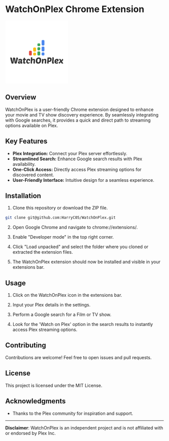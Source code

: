 # WatchOnPlex Chrome Extension

<img src="./public/icons/icon_512.png" alt="WatchOnPlex Logo" style="width:200px;">

## Overview

WatchOnPlex is a user-friendly Chrome extension designed to enhance your movie and TV show discovery experience. By seamlessly integrating with Google searches, it provides a quick and direct path to streaming options available on Plex.

## Key Features

- **Plex Integration:** Connect your Plex server effortlessly.
- **Streamlined Search:** Enhance Google search results with Plex availability.
- **One-Click Access:** Directly access Plex streaming options for discovered content.
- **User-Friendly Interface:** Intuitive design for a seamless experience.

## Installation

1. Clone this repository or download the ZIP file.
  ```bash
  git clone git@github.com:HarryC05/WatchOnPlex.git
  ```
   
2. Open Google Chrome and navigate to chrome://extensions/.

3. Enable "Developer mode" in the top right corner.

4. Click "Load unpacked" and select the folder where you cloned or extracted the extension files.

5. The WatchOnPlex extension should now be installed and visible in your extensions bar.

## Usage
1. Click on the WatchOnPlex icon in the extensions bar.

2. Input your Plex details in the settings.

3. Perform a Google search for a Film or TV show.

4. Look for the 'Watch on Plex' option in the search results to instantly access Plex streaming options.

## Contributing
Contributions are welcome! Feel free to open issues and pull requests.

## License
This project is licensed under the MIT License.

## Acknowledgments
- Thanks to the Plex community for inspiration and support.

***

**Disclaimer**: WatchOnPlex is an independent project and is not affiliated with or endorsed by Plex Inc.
